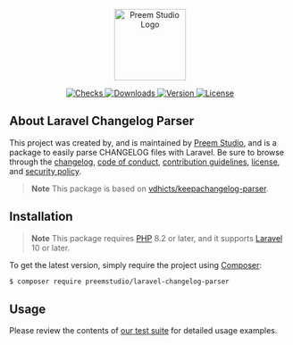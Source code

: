 <p align="center">
    <a href="https://preem.studio" target="_blank">
        <img src="https://raw.githubusercontent.com/PreemStudio/assets/main/logo-text.svg" width="128" alt="Preem Studio Logo" />
    </a>
</p>

<p align="center">
    <a href="https://github.com/preemstudio/laravel-changelog-parser/actions">
        <img src="https://badge.sh/github/check-runs/preemstudio/laravel-changelog-parser" alt="Checks" />
    </a>
    <a href="https://packagist.org/packages/preemstudio/laravel-changelog-parser">
        <img src="https://badge.sh/packagist/downloads/preemstudio/laravel-changelog-parser" alt="Downloads" />
    </a>
    <a href="https://packagist.org/packages/preemstudio/laravel-changelog-parser">
        <img src="https://badge.sh/packagist/version/preemstudio/laravel-changelog-parser" alt="Version" />
    </a>
    <a href="https://packagist.org/packages/preemstudio/laravel-changelog-parser">
        <img src="https://badge.sh/packagist/license/preemstudio/laravel-changelog-parser" alt="License" />
    </a>
</p>

## About Laravel Changelog Parser

This project was created by, and is maintained by [Preem Studio](https://github.com/PreemStudio), and is a package to easily parse CHANGELOG files with Laravel. Be sure to browse through the [changelog](CHANGELOG.md), [code of conduct](.github/CODE_OF_CONDUCT.md), [contribution guidelines](.github/CONTRIBUTING.md), [license](LICENSE), and [security policy](.github/SECURITY.md).

> **Note**
> This package is based on [vdhicts/keepachangelog-parser](https://github.com/vdhicts/keepachangelog-parser).

## Installation

> **Note**
> This package requires [PHP](https://www.php.net/) 8.2 or later, and it supports [Laravel](https://laravel.com/) 10 or later.

To get the latest version, simply require the project using [Composer](https://getcomposer.org/):

```bash
$ composer require preemstudio/laravel-changelog-parser
```

## Usage

Please review the contents of [our test suite](/tests) for detailed usage examples.
